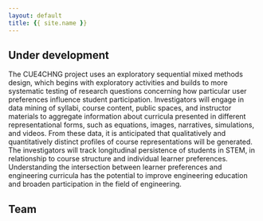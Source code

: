 ```yaml
---
layout: default
title: {{ site.name }}
---
```


## Under development

The CUE4CHNG project uses an exploratory sequential mixed methods design, 
which begins with exploratory activities and builds to more systematic 
testing of research questions concerning how particular user preferences 
influence student participation. Investigators will engage in data mining 
of syllabi, course content, public spaces, and instructor materials to 
aggregate information about curricula presented in different representational 
forms, such as equations, images, narratives, simulations, and videos. 
From these data, it is anticipated that qualitatively and quantitatively 
distinct profiles of course representations will be generated. The 
investigators will track longitudinal persistence of students in STEM, in 
relationship to course structure and individual learner preferences. 
Understanding the intersection between learner preferences and engineering 
curricula has the potential to improve engineering education and broaden 
participation in the field of engineering.

## Team